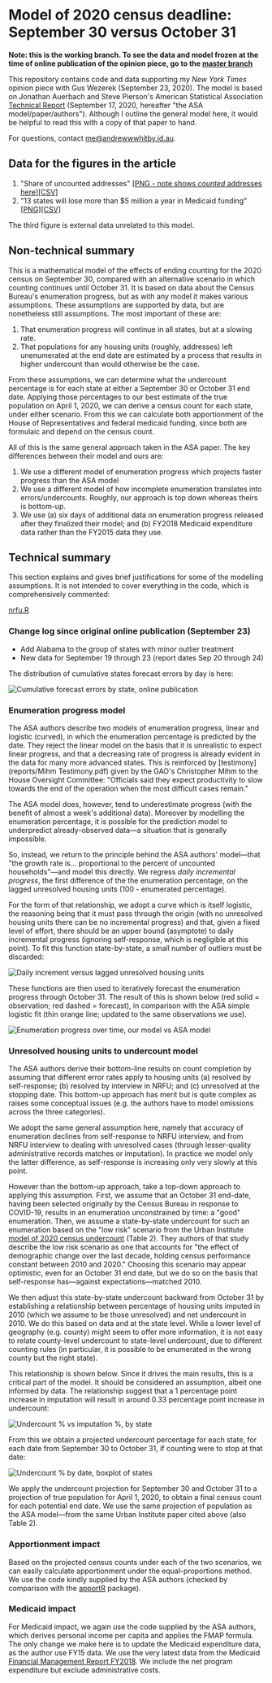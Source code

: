# Model of 2020 census deadline: September 30 versus October 31

**Note: this is the working branch. To see the data and model frozen at the time of online publication of the opinion piece, go to the [master branch](https://github.com/econandrew/census2020_progress)**

This repository contains code and data supporting my _New York Times_ opinion piece with Gus Wezerek (September 23, 2020). The model is based on Jonathan Auerbach and Steve Pierson's American Statistical Association [Technical Report](https://www.amstat.org/asa/files/pdfs/POL-2020%20Census%20Deadline%20Extension.pdf) (September 17, 2020, hereafter "the ASA model/paper/authors"). Although I outline the general model here, it would be helpful to read this with a copy of that paper to hand.

For questions, contact me@andrewwwhitby.id.au.

## Data for the figures in the article

1. "Share of uncounted addresses" [[PNG - note shows _counted_ addresses here]](outputs/plt_progress_proj_final.png)[[CSV]](outputs/plt_progress_proj_final.csv)
2. "13 states will lose more than $5 million a year in Medicaid funding" [[PNG]](outputs/plt_medicaid_impact.png)[[CSV]](outputs/plt_medicaid_impact.csv)

The third figure is external data unrelated to this model.

## Non-technical summary

This is a mathematical model of the effects of ending counting for the 2020 census on September 30, compared with an alternative scenario in which counting continues until October 31. It is based on data about the Census Bureau's enumeration progress, but as with any model it makes various assumptions. These assumptions are supported by data, but are nonetheless still assumptions. The most important of these are:

1. That enumeration progress will continue in all states, but at a slowing rate.
2. That populations for any housing units (roughly, addresses) left unenumerated at the end date are estimated by a process that results in higher undercount than would otherwise be the case.

From these assumptions, we can determine what the undercount percentage is for each state at either a September 30 or October 31 end date. Applying those percentages to our best estimate of the true population on April 1, 2020, we can derive a census count for each state, under either scenario. From this we can calculate both apportionment of the House of Representatives and federal medicaid funding, since both are formulaic and depend on the census count.

All of this is the same general approach taken in the ASA paper. The key differences between their model and ours are:

1. We use a different model of enumeration progress which projects faster progress than the ASA model
2. We use a different model of how incomplete enumeration translates into errors/undercounts. Roughly, our approach is top down whereas theirs is bottom-up.
3. We use (a) six days of additional data on enumeration progress released after they finalized their model; and (b) FY2018 Medicaid expenditure data rather than the FY2015 data they use.

## Technical summary

This section explains and gives brief justifications for some of the modelling assumptions. It is not intended to cover everything in the code, which is comprehensively commented:

[nrfu.R](nruf.R)

### Change log since original online publication (September 23)

* Add Alabama to the group of states with minor outlier treatment
* New data for September 19 through 23 (report dates Sep 20 through 24)

The distribution of cumulative states forecast errors by day is here:

![Cumulative forecast errors by state, online publication](/outputs/plt_forecast_error.png)

### Enumeration progress model

The ASA authors describe two models of enumeration progress, linear and logistic (curved), in which the enumeration percentage is predicted by the date. They reject the linear model on the basis that it is unrealistic to expect linear progress, and that a decreasing rate of progress is already evident in the data for many more advanced states. This is reinforced by [testimony](reports/Mihm Testimony.pdf) given by the GAO's Christopher Mihm to the House Oversight Committee: "Officials said they expect productivity to slow towards the end of the operation when the most difficult cases remain."

The ASA model does, however, tend to underestimate progress (with the benefit of almost a week's additional data). Moreover by modelling the enumeration percentage, it is possible for the prediction model to underpredict already-observed data—a situation that is generally impossible.

So, instead, we return to the principle behind the ASA authors' model—that "the growth rate is... proportional to the percent of uncounted households"—and model this directly. We regress _daily incremental progress_, the first difference of the the enumeration percentage, on the lagged unresolved housing units (100 - enumerated percentage).

For the form of that relationship, we adopt a curve which is itself logistic, the reasoning being that it must pass through the origin (with no unresolved housing units there can be no incremental progress) and that, given a fixed level of effort, there should be an upper bound (asymptote) to daily incremental progress (ignoring self-response, which is negligible at this point). To fit this function state-by-state, a small number of outliers must be discarded:

![Daily increment versus lagged unresolved housing units](/outputs/plt_increments_v_unresolved.png)

These functions are then used to iteratively forecast the enumeration progress through October 31. The result of this is shown below (red solid = observation; red dashed = forecast), in comparison with the ASA simple logistic fit (thin orange line; updated to the same observations we use).

![Enumeration progress over time, our model vs ASA model](/outputs/plt_progress_proj_final_vs_ASA.png)

### Unresolved housing units to undercount model

The ASA authors derive their bottom-line results on count completion by assuming that different error rates apply to housing units (a) resolved by self-response; (b) resolved by interview in NRFU; and (c) unresolved at the stopping date. This bottom-up approach has merit but is quite complex as raises some conceptual issues (e.g. the authors have to model omissions across the three categories).

We adopt the same general assumption here, namely that accuracy of enumeration declines from self-response to NRFU interview, and from NRFU interview to dealing with unresolved cases (through lesser-quality administrative records matches or imputation). In practice we model only the latter difference, as self-response is increasing only very slowly at this point.

However than the bottom-up approach, take a top-down approach to applying this assumption. First, we assume that an October 31 end-date, having been selected originally by the Census Bureau in response to COVID-19, results in an enumeration unconstrained by time: a "good" enumeration. Then, we assume a state-by-state undercount for such an enumeration based on the "low risk" scenario from the Urban Institute [model of 2020 census undercount](https://www.urban.org/sites/default/files/publication/100324/assessing_miscounts_in_the_2020_census_1.pdf) (Table 2). They authors of that study describe the low risk scenario as one that accounts for "the effect of demographic change over the last decade, holding census performance constant between 2010 and 2020." Choosing this scenario may appear optimistic, even for an October 31 end date, but we do so on the basis that self-response has—against expectations—matched 2010.

We then adjust this state-by-state undercount backward from October 31 by establishing a relationship between percentage of housing units imputed in 2010 (which we assume to be those unresolved) and net undercount in 2010. We do this based on data and at the state level. While a lower level of geography (e.g. county) might seem to offer more information, it is not easy to relate county-level undercount to state-level undercount, due to different counting rules (in particular, it is possible to be enumerated in the wrong county but the right state).

This relationship is shown below. Since it drives the main results, this is a critical part of the model. It should be considered an assumption, albeit one informed by data. The relationship suggest that a 1 percentage point increase in imputation will result in around 0.33 percentage point increase in undercount:

![Undercount % vs imputation %, by state](/outputs/plt_undercount_model.png)

From this we obtain a projected undercount percentage for each state, for each date from September 30 to October 31, if counting were to stop at that date:

![Undercount % by date, boxplot of states](/outputs/plt_undercount_by_month.png)

We apply the undercount projection for September 30 and October 31 to a projection of true population for April 1, 2020, to obtain a final census count for each potential end date. We use the same projection of population as the ASA model—from the same Urban Institute paper cited above (also Table 2).

### Apportionment impact

Based on the projected census counts under each of the two scenarios, we can easily calculate apportionment under the equal-proportions method. We use the code kindly supplied by the ASA authors (checked by comparison with the [apportR](https://github.com/jalapic/apportR) package).

### Medicaid impact

For Medicaid impact, we again use the code supplied by the ASA authors, which derives personal income per capita and applies the FMAP formula. The only change we make here is to update the Medicaid expenditure data, as the author use FY15 data. We use the very latest data from the Medicaid [Financial Management Report FY2018](!https://www.medicaid.gov/medicaid/financial-management/state-expenditure-reporting-for-medicaid-chip/expenditure-reports-mbescbes/index.html
). We include the net program expenditure but exclude administrative costs.
